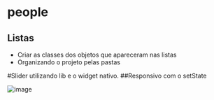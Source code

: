 # people



## Listas



- Criar as classes dos objetos que apareceram nas listas
- Organizando o projeto pelas pastas

#Slider utilizando lib e o widget nativo.
##Responsivo com o setState

![image](https://user-images.githubusercontent.com/64418319/221967918-8b72eeff-dae5-4e42-a7e8-8ac6688add41.png)
